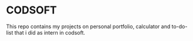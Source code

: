 # CODSOFT
This repo contains my projects on personal portfolio, calculator and to-do-list that i did as intern in codsoft.

